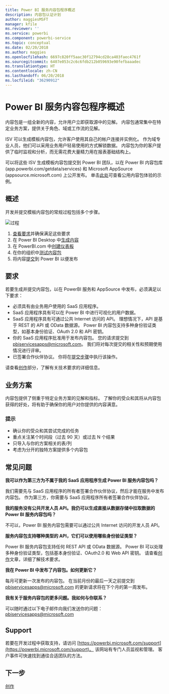 ```yaml
---
title: Power BI 服务内容包程序概述
description: 内容包认证计划
author: maggiesMSFT
manager: kfile
ms.reviewer: ''
ms.service: powerbi
ms.component: powerbi-service
ms.topic: conceptual
ms.date: 02/20/2018
ms.author: maggies
ms.openlocfilehash: 6697c820ff5aac30f12794cd28ca403faec4761f
ms.sourcegitcommit: 6407e053c2c6c6fdb212b059693e90fefbaaadec
ms.translationtype: HT
ms.contentlocale: zh-CN
ms.lasthandoff: 06/20/2018
ms.locfileid: "36290912"
---
```

# <a name="overview-of-the-power-bi-service-content-pack-program"></a>Power BI 服务内容包程序概述
内容包是一组全新的内容，允许用户立即获取源中的见解。 内容包通常集中在特定业务方案，提供关于角色、域或工作流的见解。

ISV 可以生成模板内容包，允许客户使用其自己的帐户连接并实例化。 作为域专业人员，他们可以采用业务用户轻易使用的方式解锁数据。 内容包为你的客户提供了临时监视和分析，而无需花费大量精力用在报表基础结构上。 

可以将这些 ISV 生成模板内容包提交到 Power BI 团队，以在 Power BI 内容包库 (app.powerbi.com/getdata/services) 和 Microsoft AppSource (appsource.microsoft.com) 上公开发布。 单击[此处](template-content-pack-experience.md)可查看公用内容包体验的示例。

## <a name="overview"></a>概述
开发并提交模板内容包的常规过程包括多个步骤。

 ![过程](media/service-content-pack-overview/developer-content-pack-overview.png)

1. [查看要求](#requirements)并确保满足这些要求
2. 在 Power BI Desktop 中[生成内容](template-content-pack-authoring.md#queries)
3. 在 PowerBI.com 中[创建仪表板](template-content-pack-authoring.md#dashboard)
4. 在你的组织中[测试内容包](template-content-pack-testing.md)
5. 将内容[提交](template-content-pack-testing.md#submission)到 Power BI 以便发布

<a name="requirements"></a>

## <a name="requirements"></a>要求
若要生成并提交内容包，以在 PowerBI 服务和 AppSource 中发布，必须满足以下要求：

* 必须具有由业务用户使用的 SaaS 应用程序。
* SaaS 应用程序具有可以在 Power BI 中进行可视化的用户数据。
* SaaS 应用程序具有可通过公共 Internet 访问的 API。 理想情况下，API 是基于 REST 的 API 或 OData 数据源。 Power BI 内容包支持多种身份验证类型，如基本身份验证、OAuth 2.0 和 API 密钥。 
* 你的 SaaS 应用程序批准用于发布内容包。 您的请求提交到 pbiservicesapps@microsoft.com。 我们将对每次提交的相关性和预期使用情况进行评审。 
* 已签署合作伙伴协议。 你将在[提交步骤](template-content-pack-testing.md#submission)中执行该操作。

请查看[创作](template-content-pack-authoring.md)部分，了解有关技术要求的详细信息。

## <a name="business-scenario"></a>业务方案
内容包提供了侧重于特定业务方案的见解和指标。 了解你的受众和其将从内容包获得的好处，将有助于确保你的用户对你提供的内容满意。

### <a name="tips"></a>提示
* 确认你的受众和其尝试完成的任务  
* 重点关注某个时间段（过去 90 天）或过去 N 个结果  
* 只导入与你的方案相关的表/列  
* 考虑为分开的独特方案提供多个内容包  

## <a name="frequently-asked-questions"></a>常见问题
**我可以作为第三方为不属于我的 SaaS 应用程序生成 Power BI 服务内容包吗？**

我们需要先与 SaaS 应用程序的所有者签署合作伙伴协议，然后才能在服务中发布内容包。 作为第三方，你需要与 SaaS 应用程序所有者签署合作伙伴协议。

**我的服务没有公共开发人员 API。我仍可以生成直接从数据存储中拉取数据的 Power BI 服务内容包吗？**

不可以，Power BI 服务内容包需要可以通过公共 Internet 访问的开发人员 API。

**服务内容包支持哪种类型的 API，它们可以使用哪些身份验证类型？**

Power BI 服务内容包支持任何 REST API 或 OData 数据源。 Power BI 可以处理多种身份验证类型，包括基本身份验证、OAuth2.0 和 Web API 密钥。 请查看[创作](template-content-pack-authoring.md#dashboard)文章，详细了解技术要求。

**我在 Power BI 中发布了内容包。如何更新它？**

每月可更新一次发布的内容包。 在当前月份的最后一天之前提交到 [pbiservicesapps@microsoft.com](mailto:pbiservicesapps@microsoft.com) 的更新请求将在下个月的第一周发布。

**我有关于服务内容包的更多问题。我如何与你联系？**

可以随时通过以下电子邮件向我们发送你的问题：[pbiservicesapps@microsoft.com](mailto:pbiservicesapps@microsoft.com)

## <a name="support"></a>Support
若要在开发过程中获取支持，请访问 [https://powerbi.microsoft.com/support](https://powerbi.microsoft.com/support)。 该网站有专门人员监视和管理。 客户事件可快速找到通往合适团队的方法。

## <a name="next-step"></a>下一步
[创作](template-content-pack-authoring.md)

